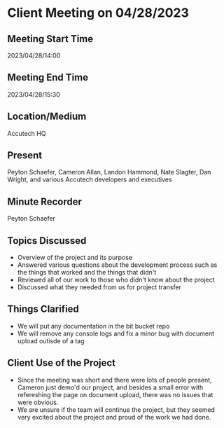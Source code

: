 # Client Meeting on 04/28/2023

## Meeting Start Time

2023/04/28/14:00

## Meeting End Time

2023/04/28/15:30

## Location/Medium

Accutech HQ

## Present

Peyton Schaefer, Cameron Allan, Landon Hammond, Nate Slagter, Dan Wright, and various Accutech developers and executives

## Minute Recorder

Peyton Schaefer

## Topics Discussed

- Overview of the project and its purpose
- Answered various questions about the development process such as the things that worked and the things that didn't
- Reviewed all of our work to those who didn't know about the project
- Discussed what they needed from us for project transfer
## Things Clarified

- We will put any documentation in the bit bucket repo
- We will remove any console logs and fix a minor bug with document upload outisde of a tag

## Client Use of the Project

- Since the meeting was short and there were lots of people present, Cameron just demo'd our project, and besides a small error with refereshing the page on document upload, there was no issues that were obvious.
- We are unsure if the team will continue the project, but they seemed very excited about the project and proud of the work we had done.

